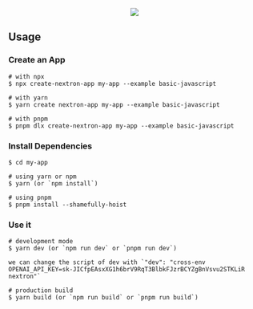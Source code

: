 <p align="center"><img src="https://i.imgur.com/X7dSE68.png"></p>

## Usage

### Create an App

```
# with npx
$ npx create-nextron-app my-app --example basic-javascript

# with yarn
$ yarn create nextron-app my-app --example basic-javascript

# with pnpm
$ pnpm dlx create-nextron-app my-app --example basic-javascript
```

### Install Dependencies

```
$ cd my-app

# using yarn or npm
$ yarn (or `npm install`)

# using pnpm
$ pnpm install --shamefully-hoist

```

### Use it

```
# development mode
$ yarn dev (or `npm run dev` or `pnpm run dev`)

we can change the script of dev with `"dev": "cross-env OPENAI_API_KEY=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 nextron"`

# production build
$ yarn build (or `npm run build` or `pnpm run build`)
```
